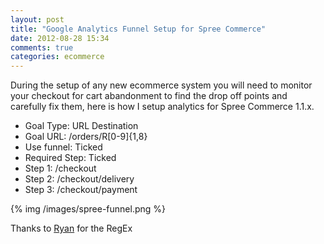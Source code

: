 ```yaml
---
layout: post
title: "Google Analytics Funnel Setup for Spree Commerce"
date: 2012-08-28 15:34
comments: true
categories: ecommerce
---
```


During the setup of any new ecommerce system you will need to monitor your checkout for cart abandonment to find the drop off points and carefully fix them, here is how I setup analytics for Spree Commerce 1.1.x.

* Goal Type: URL Destination
* Goal URL: /orders/R[0-9]{1,8}
* Use funnel: Ticked
* Required Step: Ticked
* Step 1: /checkout
* Step 2: /checkout/delivery
* Step 3: /checkout/payment

{% img /images/spree-funnel.png %}

Thanks to [Ryan](https://groups.google.com/d/topic/spree-user/_gPjQKEwug4/discussion) for the RegEx